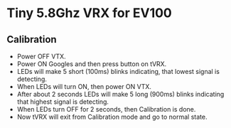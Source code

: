 # Tiny 5.8Ghz VRX for EV100

## Calibration
- Power OFF VTX.
- Power ON Googles and then press button on tVRX.
- LEDs will make 5 short (100ms) blinks indicating, that lowest signal is detecting.
- When LEDs will turn ON, then power ON VTX.
- After about 2 seconds LEDs will make 5 long (900ms) blinks indicating that highest signal is detecting.
- When LEDs turn OFF for 2 seconds, then Calibration is done.
- Now tVRX will exit from Calibration mode and go to normal state.